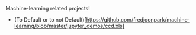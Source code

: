Machine-learning related projects!

- (To Default or to not Default)[https://github.com/fredjoonpark/machine-learning/blob/master/jupyter_demos/ccd.xls]